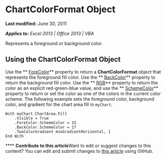 
# ChartColorFormat Object

 **Last modified:** June 30, 2011

 _**Applies to:** Excel 2013 | Office 2013 | VBA_

Represents a foreground or background color.


## Using the ChartColorFormat Object

Use the  ** [ForeColor](1c1eb700-672e-095d-826c-28cdb7e9de40.md)** property to return a **ChartColorFormat** object that represents the foreground fill color. Use the ** [BackColor](29f8617f-71a2-fa0b-89c7-8b20ff8cd87d.md)** property to return the background fill color. Use the ** [RGB](bb3dbad0-a96a-969d-1234-ee9cf59e4c87.md)** property to return the color as an explicit red-green-blue value, and use the ** [SchemeColor](a90b4570-dae3-4ca1-563a-0467efbf9bca.md)** property to return or set the color as one of the colors in the current color scheme. The following example sets the foreground color, background color, and gradient for the chart area fill in `myChart`.


```
With myChart.ChartArea.Fill 
    .Visible = True 
    .ForeColor.SchemeColor = 15 
    .BackColor.SchemeColor = 17 
    .TwoColorGradient msoGradientHorizontal, 1 
End With
```


****   **Contribute to this article**Want to edit or suggest changes to this content? You can edit and submit changes to  [this article](https://github.com/jhershey00/VBA_Excel_Test/OpenXMLCon/articles/5d2e0cb0-e928-0704-7b4c-1afee6096f3a.md) using GitHub.

